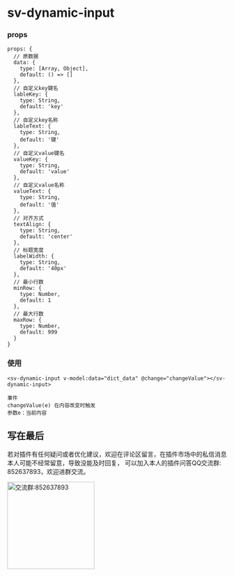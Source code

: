 # sv-dynamic-input

### props

```
props: {
  // 原数据
  data: {
    type: [Array, Object],
    default: () => []
  },
  // 自定义key键名
  lableKey: {
    type: String,
    default: 'key'
  },
  // 自定义key名称
  lableText: {
    type: String,
    default: '键'
  },
  // 自定义value键名
  valueKey: {
    type: String,
    default: 'value'
  },
  // 自定义value名称
  valueText: {
    type: String,
    default: '值'
  },
  // 对齐方式
  textAlign: {
    type: String,
    default: 'center'
  },
  // 标题宽度
  labelWidth: {
    type: String,
    default: '40px'
  },
  // 最小行数
  minRow: {
    type: Number,
    default: 1
  },
  // 最大行数
  maxRow: {
    type: Number,
    default: 999
  }
}

```

### 使用

```
<sv-dynamic-input v-model:data="dict_data" @change="changeValue"></sv-dynamic-input>

事件
changeValue(e) 在内容改变时触发
参数e：当前内容
```


## 写在最后
若对插件有任何疑问或者优化建议，欢迎在评论区留言，在插件市场中的私信消息本人可能不经常留意，导致没能及时回复，
可以加入本人的插件问答QQ交流群: 852637893，欢迎进群交流。

<img width="200" src="https://mp-0ecede5c-a993-48bf-ba4b-45d9a8c7e79b.cdn.bspapp.com/resource/qqqun.jpg" alt="交流群:852637893"/>
